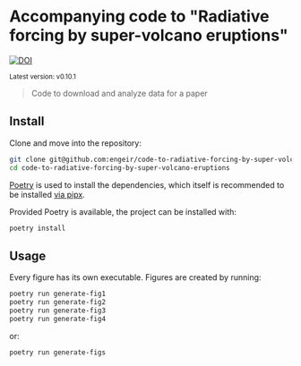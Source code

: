 # Accompanying code to "Radiative forcing by super-volcano eruptions"

[![DOI](https://zenodo.org/badge/724130844.svg)](https://zenodo.org/badge/latestdoi/724130844)

<sup>Latest version: v0.10.1</sup> <!-- x-release-please-version -->

> Code to download and analyze data for a paper

## Install

Clone and move into the repository:

```bash
git clone git@github.com:engeir/code-to-radiative-forcing-by-super-volcano-eruptions.git
cd code-to-radiative-forcing-by-super-volcano-eruptions
```

[Poetry](python-poetry.org) is used to install the dependencies, which itself is
recommended to be installed
[via pipx](https://python-poetry.org/docs/#installing-with-pipx).

Provided Poetry is available, the project can be installed with:

```bash
poetry install
```

## Usage

Every figure has its own executable. Figures are created by running:

```bash
poetry run generate-fig1
poetry run generate-fig2
poetry run generate-fig3
poetry run generate-fig4
```

or:

```bash
poetry run generate-figs
```
